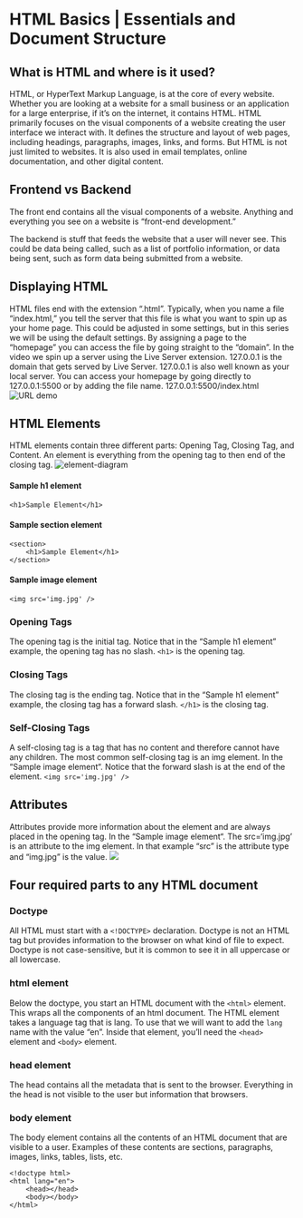 # HTML Basics | Essentials and Document Structure

## What is HTML and where is it used?
HTML, or HyperText Markup Language, is at the core of every website. Whether you are looking at a website for a small business or an application for a large enterprise, if it’s on the internet, it contains HTML. HTML primarily focuses on the visual components of a website creating the user interface we interact with. It defines the structure and layout of web pages, including headings, paragraphs, images, links, and forms. But HTML is not just limited to websites. It is also used in email templates, online documentation, and other digital content.

## Frontend vs Backend
The front end contains all the visual components of a website. Anything and everything you see on a website is “front-end development.” 

The backend is stuff that feeds the website that a user will never see. This could be data being called, such as a list of portfolio information, or data being sent, such as form data being submitted from a website.

## Displaying HTML
HTML files end with the extension “.html”. Typically, when you name a file “index.html,” you tell the server that this file is what you want to spin up as your home page. This could be adjusted in some settings, but in this series we will be using the default settings. By assigning a page to the “homepage” you can access the file by going straight to the “domain”. In the video we spin up a server using the Live Server extension. 127.0.0.1 is the domain that gets served by Live Server. 127.0.0.1 is also well known as your local server. You can access your homepage by going directly to 127.0.0.1:5500 or by adding the file name. 127.0.0.1:5500/index.html
![URL demo](https://github.com/Carranco-Codes/HTML-Basics/assets/10298176/22fd4fa7-03c9-4a7c-8356-e4654f076695)

## HTML Elements
HTML elements contain three different parts: Opening Tag, Closing Tag, and Content. An element is everything from the opening tag to then end of the closing tag.
![element-diagram](https://github.com/Carranco-Codes/HTML-Basics/assets/10298176/48bbc3de-ff0f-4078-b117-b0b713826d05)

#### Sample h1 element
```
<h1>Sample Element</h1>
```
#### Sample section element
```
<section>
    <h1>Sample Element</h1>
</section>
```

#### Sample image element
```
<img src='img.jpg' />
```

### Opening Tags
The opening tag is the initial tag. Notice that in the “Sample h1 element” example, the opening tag has no slash. `<h1>` is the opening tag.

### Closing Tags
The closing tag is the ending tag. Notice that in the “Sample h1 element” example, the closing tag has a forward slash. `</h1>` is the closing tag.

### Self-Closing Tags
A self-closing tag is a tag that has no content and therefore cannot have any children. The most common self-closing tag is an img element. In the “Sample image element“. Notice that the forward slash is at the end of the element. `<img src='img.jpg' />`

## Attributes
Attributes provide more information about the element and are always placed in the opening tag. In the “Sample image element“. The src=‘img.jpg’ is an attribute to the img element. In that example “src” is the attribute type and “img.jpg” is the value. <img src=‘img.jpg’ />

## Four required parts to any HTML document

### Doctype
All HTML must start with a `<!DOCTYPE>` declaration. Doctype is not an HTML tag but provides information to the browser on what kind of file to expect. Doctype is not case-sensitive, but it is common to see it in all uppercase or all lowercase.

### html element
Below the doctype, you start an HTML document with the `<html>` element. This wraps all the components of an html document. The HTML element takes a language tag that is lang. To use that we will want to add the `lang` name with the value “en”. Inside that element, you’ll need the `<head>` element and `<body>` element.

### head element
The head contains all the metadata that is sent to the browser. Everything in the head is not visible to the user but information that browsers.
### body element
The body element contains all the contents of an HTML document that are visible to a user. Examples of these contents are sections, paragraphs, images, links, tables, lists, etc.

```
<!doctype html>
<html lang="en">
	<head></head>
	<body></body>
</html>
```
